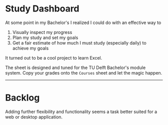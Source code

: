 # Study Dashboard
At some point in my Bachelor's I realized I could do with an effective way to

1. Visually inspect my progress
3. Plan my study and set my goals
2. Get a fair estimate of how much I must study (especially daily) to achieve my goals

It turned out to be a cool project to learn Excel. 

The sheet is designed and tuned for the TU Delft Bachelor's module system. Copy your grades onto the `Courses` sheet and let the magic happen. 

---

# Backlog
Adding further flexibility and functionality seems a task better suited for a web or desktop application. 

